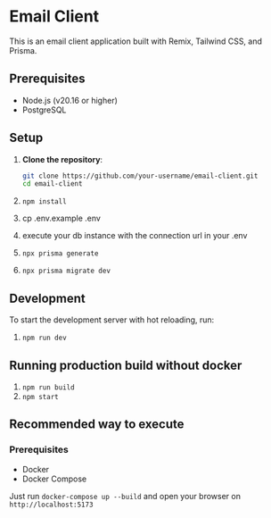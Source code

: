 # Email Client

This is an email client application built with Remix, Tailwind CSS, and Prisma.

## Prerequisites

- Node.js (v20.16 or higher)
- PostgreSQL

## Setup

1. **Clone the repository**:

   ```bash
   git clone https://github.com/your-username/email-client.git
   cd email-client
   ```
2. `npm install`
3. cp .env.example .env
4. execute your db instance with the connection url in your .env
5. `npx prisma generate`
6. `npx prisma migrate dev`

## Development
To start the development server with hot reloading, run:

1. `npm run dev`

## Running production build without docker
1. `npm run build`
2. `npm start`

## Recommended way to execute

### Prerequisites

- Docker
- Docker Compose

Just run `docker-compose up --build` and open your browser on `http://localhost:5173`